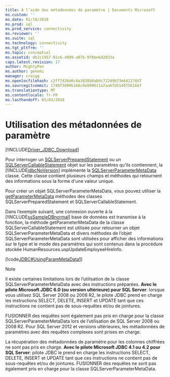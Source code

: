 ```yaml
---
title: À l’aide des métadonnées de paramètre | Documents Microsoft
ms.custom: ''
ms.date: 01/19/2018
ms.prod: sql
ms.prod_service: connectivity
ms.reviewer: ''
ms.suite: sql
ms.technology: connectivity
ms.tgt_pltfrm: ''
ms.topic: conceptual
ms.assetid: db2c1957-91c6-4989-a07b-9f8be6d2033a
caps.latest.revision: 17
author: MightyPen
ms.author: genemi
manager: craigg
ms.openlocfilehash: c2ff7d2646c0a3838b8a0dc72249b73e64227dd7
ms.sourcegitcommit: 1740f3090b168c0e809611a7aa6fd514075616bf
ms.translationtype: MT
ms.contentlocale: fr-FR
ms.lasthandoff: 05/03/2018
---
```

# <a name="using-parameter-metadata"></a>Utilisation des métadonnées de paramètre
[!INCLUDE[Driver_JDBC_Download](../../includes/driver_jdbc_download.md)]

  Pour interroger un [SQLServerPreparedStatement](../../connect/jdbc/reference/sqlserverpreparedstatement-class.md) ou un [SQLServerCallableStatement](../../connect/jdbc/reference/sqlservercallablestatement-class.md) objet sur les paramètres qu’ils contiennent, la [!INCLUDE[jdbcNoVersion](../../includes/jdbcnoversion_md.md)] implémente la [ SQLServerParameterMetaData](../../connect/jdbc/reference/sqlserverparametermetadata-class.md) classe. Cette classe contient plusieurs champs et méthodes qui retournent des informations sous la forme d'une valeur unique.  
  
 Pour créer un objet SQLServerParameterMetaData, vous pouvez utiliser la [getParameterMetaData](../../connect/jdbc/reference/getparametermetadata-method-sqlserverpreparedstatement.md) méthodes des classes SQLServerPreparedStatement et SQLServerCallableStatement.  
  
 Dans l’exemple suivant, une connexion ouverte à la [!INCLUDE[ssSampleDBnormal](../../includes/sssampledbnormal_md.md)] base de données est transmise à la fonction, la méthode getParameterMetaData de la classe SQLServerCallableStatement est utilisée pour retourner un objet SQLServerParameterMetaData et divers méthodes de l’objet SQLServerParameterMetaData sont utilisées pour afficher des informations sur le type et le mode des paramètres qui sont contenus dans la procédure stockée HumanResources.uspUpdateEmployeeHireInfo.  
  
 [!code[JDBC#UsingParamMetaData1](../../connect/jdbc/codesnippet/Java/using-parameter-metadata_1.java)]  
    
> [!NOTE]  
Il existe certaines limitations lors de l’utilisation de la classe SQLServerParameterMetaData avec des instructions préparées. 
**Avec le pilote Microsoft JDBC 6.0 (ou version ultérieure) pour SQL Server**: lorsque vous utilisez SQL Server 2008 ou 2008 R2, le pilote JDBC prend en charge les instructions SELECT, DELETE, INSERT et UPDATE tant que ces instructions ne contient pas de sous-requêtes et/ou de jointures.  

FUSIONNER des requêtes sont également pas pris en charge pour la classe SQLServerParameterMetaData lors de l’utilisation de SQL Server 2008 ou 2008 R2. Pour SQL Server 2012 et versions ultérieures, les métadonnées de paramètres avec des requêtes complexes sont prises en charge.  

La récupération des métadonnées de paramètre pour les colonnes chiffrées ne sont pas pris en charge. **Avec le pilote Microsoft JDBC 4.1 ou 4.2 pour SQL Server**: pilote JDBC le prend en charge les instructions SELECT, DELETE, INSERT et UPDATE tant que ces instructions ne contient pas de sous-requêtes et/ou de jointures. FUSIONNER des requêtes ne sont pas également pris en charge pour la classe SQLServerParameterMetaData.  
  
  
